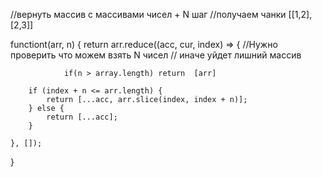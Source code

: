 
//вернуть массив с массивами чисел + N шаг
//получаем чанки [[1,2],[2,3]]

functiont(arr, n) {
    return arr.reduce((acc, cur, index) => {
				//Нужно проверить что можем взять N чисел
        // иначе уйдет лишний массив

				if(n > array.length) return  [arr]

        if (index + n <= arr.length) {
            return [...acc, arr.slice(index, index + n)];
        } else {
            return [...acc];
        }

    }, []);
}

